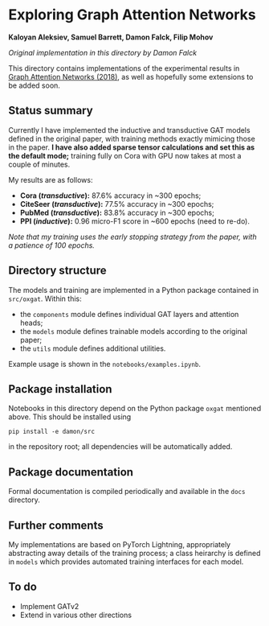 # Exploring Graph Attention Networks

**Kaloyan Aleksiev, Samuel Barrett, Damon Falck, Filip Mohov**

*Original implementation in this directory by Damon Falck*

This directory contains implementations of the experimental results in [Graph Attention Networks (2018)](https://arxiv.org/abs/1710.10903), as well as hopefully some extensions to be added soon.

## Status summary

Currently I have implemented the inductive and transductive GAT models defined in the original paper, with training methods exactly mimicing those in the paper. **I have also added sparse tensor calculations and set this as the default mode;** training fully on Cora with GPU now takes at most a couple of minutes.

My results are as follows:

- **Cora (*transductive*):** 87.6% accuracy in ~300 epochs;
- **CiteSeer (*transductive*):** 77.5% accuracy in ~300 epochs;
- **PubMed (*transductive*):** 83.8% accuracy in ~300 epochs;
- **PPI (*inductive*):** 0.96 micro-F1 score in ~600 epochs (need to re-do).

*Note that my training uses the early stopping strategy from the paper, with a patience of 100 epochs.*

## Directory structure

The models and training are implemented in a Python package contained in `src/oxgat`. Within this:

- the `components` module defines individual GAT layers and attention heads;
- the `models` module defines trainable models according to the original paper;
- the `utils` module defines additional utilities.

Example usage is shown in the `notebooks/examples.ipynb`.

## Package installation

Notebooks in this directory depend on the Python package `oxgat` mentioned above. This should be installed using
```
pip install -e damon/src
```
in the repository root; all dependencies will be automatically added.

## Package documentation

Formal documentation is compiled periodically and available in the `docs` directory.

## Further comments

My implementations are based on PyTorch Lightning, appropriately abstracting away details of the training process; a class heirarchy is defined in `models` which provides automated training interfaces for each model.

## To do

- Implement GATv2
- Extend in various other directions
